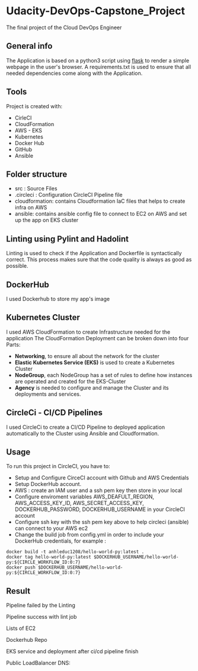 # Udacity-DevOps-Capstone_Project

The final project of the Cloud DevOps Engineer

## General info

The Application is based on a python3 script using <a target="_blank" href="https://flask.palletsprojects.com">flask</a> to render a simple webpage in the user's browser.
A requirements.txt is used to ensure that all needed dependencies come along with the Application.

## Tools

Project is created with:

- CirleCI
- CloudFormation
- AWS - EKS
- Kubernetes
- Docker Hub
- GitHub
- Ansible

## Folder structure

- src : Source Files
- .circleci : Configuration CircleCI Pipeline file
- cloudformation: contains Cloudformation IaC files that helps to create infra on AWS
- ansible: contains ansible config file to connect to EC2 on AWS and set up the app on EKS cluster

## Linting using Pylint and Hadolint

Linting is used to check if the Application and Dockerfile is syntactically correct.
This process makes sure that the code quality is always as good as possible.

## DockerHub

I used Dockerhub to store my app's image

## Kubernetes Cluster

I used AWS CloudFormation to create Infrastructure needed for the application
The CloudFormation Deployment can be broken down into four Parts:

- **Networking**, to ensure all about the network for the cluster
- **Elastic Kubernetes Service (EKS)** is used to create a Kubernetes Cluster
- **NodeGroup**, each NodeGroup has a set of rules to define how instances are operated and created for the EKS-Cluster
- **Agency** is needed to configure and manage the Cluster and its deployments and services.

## CircleCi - CI/CD Pipelines

I used CircleCi to create a CI/CD Pipeline to deployed application automatically to the Cluster using Ansible and Cloudformation.

## Usage

To run this project in CircleCI, you have to:

- Setup and Configure CirceCI account with Github and AWS Credentials
- Setup DockerHub account.
- AWS : create an IAM user and a ssh pem key then store in your local
- Configure enviroment variables AWS_DEAFULT_REGION, AWS_ACCESS_KEY_ID, AWS_SECRET_ACCESS_KEY, DOCKERHUB_PASSWORD, DOCKERHUB_USERNAME in your CircleCI account
- Configure ssh key with the ssh pem key above to help circleci (ansible) can connect to your AWS ec2
- Change the build job from config.yml in order to include your DockerHub credentials, for example :

```
docker build -t anhleduc1208/hello-world-py:latest .
docker tag hello-world-py:latest $DOCKERHUB_USERNAME/hello-world-py:${CIRCLE_WORKFLOW_ID:0:7}
docker push $DOCKERHUB_USERNAME/hello-world-py:${CIRCLE_WORKFLOW_ID:0:7}

```

## Result

Pipeline failed by the Linting

Pipeline success with lint job

Lists of EC2

Dockerhub Repo

EKS service and deployment after ci/cd pipeline finish

Public LoadBalancer DNS:
